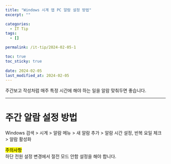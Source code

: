```yaml
---
title: "Windows 시계 앱 PC 알람 설정 방법"
excerpt: ""

categories:
  - IT Tip
tags:
  - []

permalink: /it-tip/2024-02-05-1

toc: true
toc_sticky: true
 
date: 2024-02-05
last_modified_at: 2024-02-05
---
```


주간보고 작성처럼 매주 특정 시간에 해야 하는 일을 알람 맞춰두면 좋습니다.

---

# 주간 알람 설정 방법
Windows 검색 > 시계 > 알람 메뉴 > 새 알람 추가 > 알람 시간 설정, 반복 요일 체크 > 알람 활성화

<mark>주의사항</mark>  
하단 전원 설정 변경에서 절전 모드 안함 설정을 해야 합니다.
